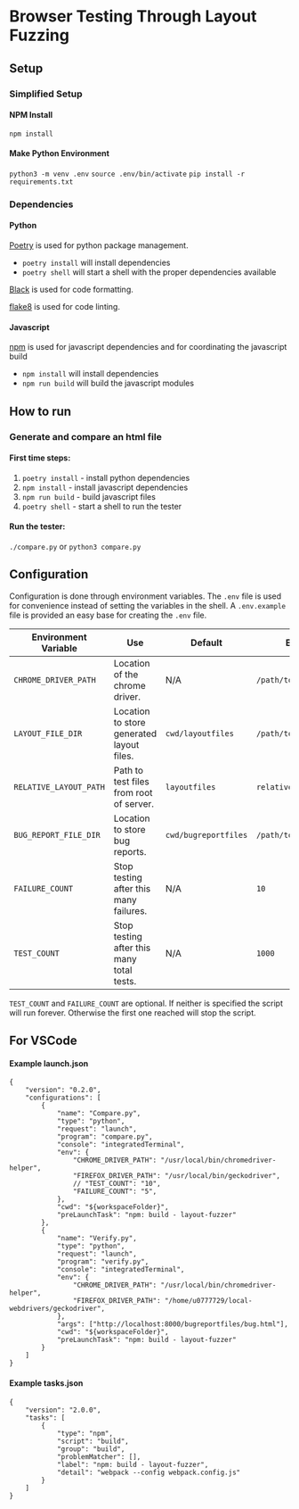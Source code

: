 # Browser Testing Through Layout Fuzzing

## Setup

### Simplified Setup

#### NPM Install
`npm install`

#### Make Python Environment
`python3 -m venv .env`
`source .env/bin/activate`
`pip install -r requirements.txt`

### Dependencies

#### Python

[Poetry](https://python-poetry.org) is used for python package management.

* `poetry install` will install dependencies
* `poetry shell` will start a shell with the proper dependencies available

[Black](https://github.com/psf/black) is used for code formatting.

[flake8](https://flake8.pycqa.org/en/latest/) is used for code linting.

#### Javascript

[npm](https://www.npmjs.com/get-npm) is used for javascript dependencies and
for coordinating the javascript build

* `npm install` will install dependencies
* `npm run build` will build the javascript modules

## How to run

### Generate and compare an html file

#### First time steps:

1. `poetry install` - install python dependencies
2. `npm install` - install javascript dependencies
3. `npm run build` - build javascript files
4. `poetry shell` - start a shell to run the tester

#### Run the tester:

`./compare.py` or `python3 compare.py`

## Configuration

Configuration is done through environment variables.
The `.env` file is used for convenience instead of setting the variables in the shell.
A `.env.example` file is provided an easy base for creating the `.env` file.

| Environment Variable | Use | Default | Example |
|----------------------|-----|---------| ------- |
| `CHROME_DRIVER_PATH`    | Location of the chrome driver. | N/A | `/path/to/chromedriver` |
| `LAYOUT_FILE_DIR`    | Location to store generated layout files. | `cwd/layoutfiles` | `/path/to/layout/dir` |
| `RELATIVE_LAYOUT_PATH` | Path to test files from root of server. | `layoutfiles` | `relative/path` |
| `BUG_REPORT_FILE_DIR` | Location to store bug reports. | `cwd/bugreportfiles` | `/path/to/bug/reports` |
| `FAILURE_COUNT` | Stop testing after this many failures. | N/A | `10` |
| `TEST_COUNT` | Stop testing after this many total tests. | N/A | `1000` |

`TEST_COUNT` and `FAILURE_COUNT` are optional. If neither is specified the
script will run forever. Otherwise the first one reached will stop the script.


## For VSCode

#### Example launch.json

```
{
    "version": "0.2.0",
    "configurations": [
        {
            "name": "Compare.py",
            "type": "python",
            "request": "launch",
            "program": "compare.py",
            "console": "integratedTerminal",
            "env": {
                "CHROME_DRIVER_PATH": "/usr/local/bin/chromedriver-helper", 
                "FIREFOX_DRIVER_PATH": "/usr/local/bin/geckodriver", 
                // "TEST_COUNT": "10",
                "FAILURE_COUNT": "5",
            },
            "cwd": "${workspaceFolder}",
            "preLaunchTask": "npm: build - layout-fuzzer"
        },
        {
            "name": "Verify.py",
            "type": "python",
            "request": "launch",
            "program": "verify.py",
            "console": "integratedTerminal",
            "env": {
                "CHROME_DRIVER_PATH": "/usr/local/bin/chromedriver-helper",
                "FIREFOX_DRIVER_PATH": "/home/u0777729/local-webdrivers/geckodriver", 
            },
            "args": ["http://localhost:8000/bugreportfiles/bug.html"],
            "cwd": "${workspaceFolder}",
            "preLaunchTask": "npm: build - layout-fuzzer"
        }
    ]
}
```

#### Example tasks.json
```
{
	"version": "2.0.0",
	"tasks": [
		{
			"type": "npm",
			"script": "build",
			"group": "build",
			"problemMatcher": [],
			"label": "npm: build - layout-fuzzer",
			"detail": "webpack --config webpack.config.js"
		}
	]
}
```